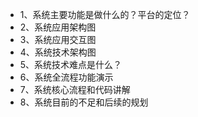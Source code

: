 * 1、系统主要功能是做什么的？平台的定位？
* 2、系统应用架构图
* 3、系统应用交互图
* 4、系统技术架构图
* 5、系统技术难点是什么？
* 6、系统全流程功能演示
* 7、系统核心流程和代码讲解
* 8、系统目前的不足和后续的规划
